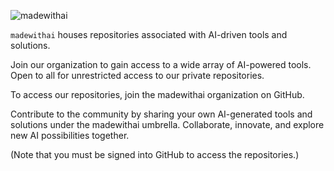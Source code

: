 ![madewithai](https://github.com/madewithai/.github/assets/79358543/35822eca-02a4-4954-9c1f-3bcdc8a5becf)

`madewithai` houses repositories associated with AI-driven tools and solutions.

Join our organization to gain access to a wide array of AI-powered tools. Open to all for unrestricted access to our private repositories.

To access our repositories, join the madewithai organization on GitHub.

Contribute to the community by sharing your own AI-generated tools and solutions under the madewithai umbrella. Collaborate, innovate, and explore new AI possibilities together.

(Note that you must be signed into GitHub to access the repositories.)
